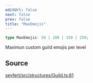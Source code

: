 ```yaml
---
editUrl: false
next: false
prev: false
title: "MaxEmojis"
---
```


```ts
type MaxEmojis: 50 | 100 | 150 | 250;
```

Maximun custom guild emojis per level

## Source

[seyfert/src/structures/Guild.ts:81](https://github.com/potoland/potocuit/blob/c4fb0c1/src/structures/Guild.ts#L81)
